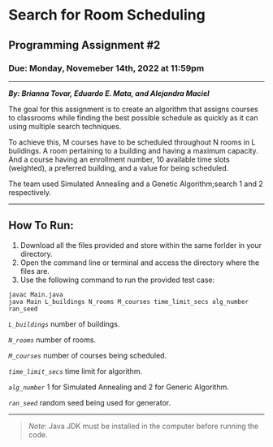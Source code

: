 # __Search for Room Scheduling__
## __Programming Assignment #2__
### Due: Monday, Novemeber 14th, 2022 at 11:59pm
---
___By: Brianna Tovar, Eduardo E. Mata, and Alejandra Maciel___
<br>

The goal for this assignment is to create an algorithm that assigns courses to classrooms while finding the best possible schedule as quickly as it can using multiple search techniques. 

To achieve this, M courses have to be scheduled throughout N rooms in L buildings. A room pertaining to a building and having a maximum capacity. And a course having an enrollment number, 10 available time slots (weighted), a preferred building, and a value for being scheduled. 

The team used Simulated Annealing and a Genetic Algorithm;search 1 and 2 respectively.

---
## __How To Run:__
1. Download all the files provided and store within the same forlder in your directory. 
2. Open the command line or terminal and access the directory where the files are. 
3. Use the following command to run the provided test case:

```
javac Main.java
java Main L_buildings N_rooms M_courses time_limit_secs alg_number ran_seed
```
*`L_buildings`* number of buildings.

*`N_rooms`* number of rooms.

*`M_courses`* number of courses being scheduled.

*`time_limit_secs`* time limit for algorithm.

*`alg_number`* 1 for Simulated Annealing and 2 for Generic Algorithm.

*`ran_seed`* random seed being used for generator.

---

> *Note*: Java JDK must be installed in the computer before running the code.